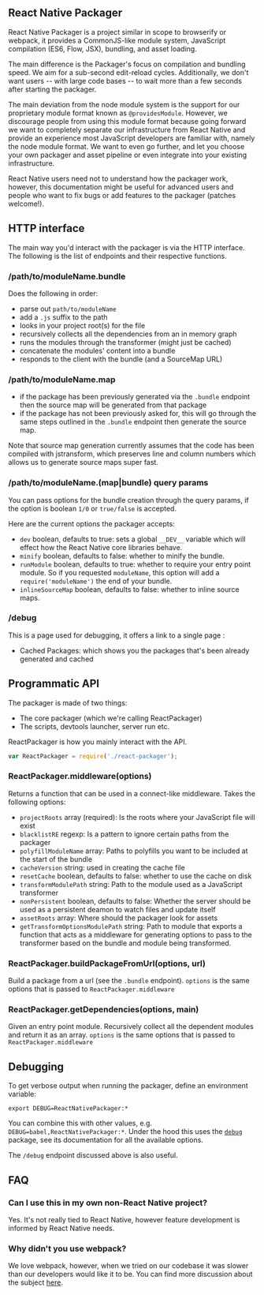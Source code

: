 React Native Packager
--------------------

React Native Packager is a project similar in scope to browserify or
webpack, it provides a CommonJS-like module system, JavaScript
compilation (ES6, Flow, JSX), bundling, and asset loading.

The main difference is the Packager's focus on compilation and
bundling speed. We aim for a sub-second edit-reload
cycles. Additionally, we don't want users -- with large code bases --
to wait more than a few seconds after starting the packager.

The main deviation from the node module system is the support for our
proprietary module format known as `@providesModule`. However, we
discourage people from using this module format because going forward we
want to completely separate our infrastructure from React Native and
provide an experience most JavaScript developers are familiar with,
namely the node module format. We want to even go further, and let you
choose your own packager and asset pipeline or even integrate into
your existing infrastructure.

React Native users need not to understand how the packager work,
however, this documentation might be useful for advanced users and
people who want to fix bugs or add features to the packager (patches
welcome!).

## HTTP interface

The main way you'd interact with the packager is via the HTTP
interface. The following is the list of endpoints and their respective
functions.

### /path/to/moduleName.bundle

Does the following in order:

* parse out `path/to/moduleName`
* add a `.js` suffix to the path
* looks in your project root(s) for the file
* recursively collects all the dependencies from an in memory graph
* runs the modules through the transformer (might just be cached)
* concatenate the modules' content into a bundle
* responds to the client with the bundle (and a SourceMap URL)

### /path/to/moduleName.map

* if the package has been previously generated via the `.bundle`
  endpoint then the source map will be generated from that package
* if the package has not been previously asked for, this will go
  through the same steps outlined in the `.bundle` endpoint then
  generate the source map.

Note that source map generation currently assumes that the code has
been compiled with jstransform, which preserves line and column
numbers which allows us to generate source maps super fast.

### /path/to/moduleName.(map|bundle) query params

You can pass options for the bundle creation through the query params,
if the option is boolean `1/0` or `true/false` is accepted.

Here are the current options the packager accepts:

* `dev` boolean, defaults to true: sets a global `__DEV__` variable
  which will effect how the React Native core libraries behave.
* `minify` boolean, defaults to false: whether to minify the bundle.
* `runModule` boolean, defaults to true: whether to require your entry
  point module. So if you requested `moduleName`, this option will add
  a `require('moduleName')` the end of your bundle.
* `inlineSourceMap` boolean, defaults to false: whether to inline
  source maps.

### /debug

This is a page used for debugging, it offers a link to a single page :

* Cached Packages: which shows you the packages that's been already
  generated and cached

## Programmatic API

The packager is made of two things:

* The core packager (which we're calling ReactPackager)
* The scripts, devtools launcher, server run etc.

ReactPackager is how you mainly interact with the API.

```js
var ReactPackager = require('./react-packager');
```

### ReactPackager.middleware(options)

Returns a function that can be used in a connect-like
middleware. Takes the following options:

* `projectRoots` array (required): Is the roots where your JavaScript
  file will exist
* `blacklistRE` regexp: Is a pattern to ignore certain paths from the
  packager
* `polyfillModuleName` array: Paths to polyfills you want to be
  included at the start of the bundle
* `cacheVersion` string: used in creating the cache file
* `resetCache` boolean, defaults to false: whether to use the cache on
  disk
* `transformModulePath` string: Path to the module used as a
  JavaScript transformer
* `nonPersistent` boolean, defaults to false: Whether the server
  should be used as a persistent deamon to watch files and update
  itself
* `assetRoots` array: Where should the packager look for assets
* `getTransformOptionsModulePath` string: Path to module that exports a function
  that acts as a middleware for generating options to pass to the transformer
  based on the bundle and module being transformed.

### ReactPackager.buildPackageFromUrl(options, url)

Build a package from a url (see the `.bundle` endpoint). `options` is
the same options that is passed to `ReactPackager.middleware`

### ReactPackager.getDependencies(options, main)

Given an entry point module. Recursively collect all the dependent
modules and return it as an array. `options` is the same options that
is passed to `ReactPackager.middleware`

## Debugging

To get verbose output when running the packager, define an environment variable:

    export DEBUG=ReactNativePackager:*

You can combine this with other values, e.g. `DEBUG=babel,ReactNativePackager:*`. Under the hood this uses the [`debug`](https://www.npmjs.com/package/debug) package, see its documentation for all the available options.

The `/debug` endpoint discussed above is also useful.

## FAQ

### Can I use this in my own non-React Native project?

Yes. It's not really tied to React Native, however feature development
is informed by React Native needs.

### Why didn't you use webpack?

We love webpack, however, when we tried on our codebase it was slower
than our developers would like it to be. You can find more discussion about
the subject [here](https://github.com/facebook/react-native/issues/5).
